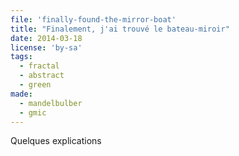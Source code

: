 ```yaml
---
file: 'finally-found-the-mirror-boat'
title: "Finalement, j'ai trouvé le bateau-miroir"
date: 2014-03-18
license: 'by-sa'
tags:
  - fractal
  - abstract
  - green
made:
  - mandelbulber
  - gmic
---
```


Quelques explications
